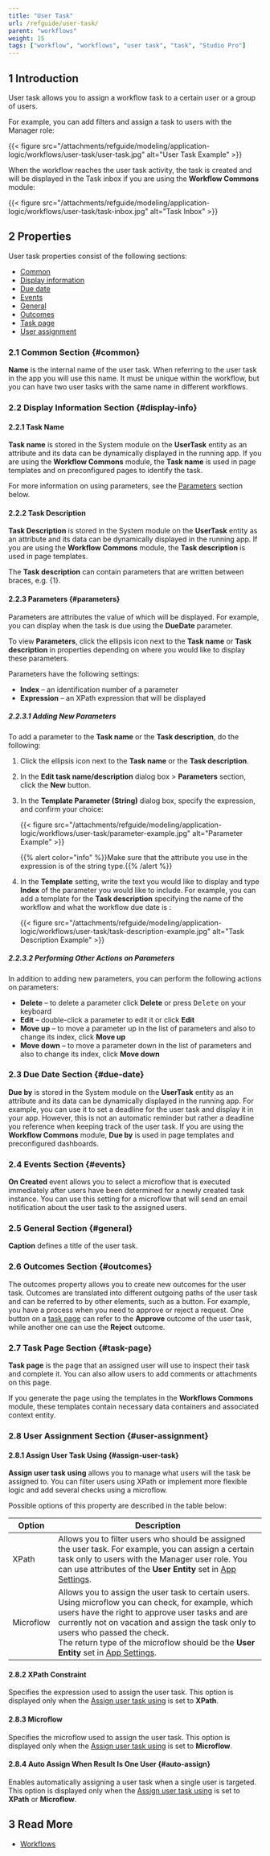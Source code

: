 ```yaml
---
title: "User Task"
url: /refguide/user-task/
parent: "workflows"
weight: 15
tags: ["workflow", "workflows", "user task", "task", "Studio Pro"]
---
```


## 1 Introduction

User task allows you to assign a workflow task to a certain user or a group of users. 

For example, you can add filters and assign a task to users with the Manager role:

{{< figure src="/attachments/refguide/modeling/application-logic/workflows/user-task/user-task.jpg" alt="User Task Example" >}}

When the workflow reaches the user task activity, the task is created and will be displayed in the Task inbox if you are using the **Workflow Commons** module:

{{< figure src="/attachments/refguide/modeling/application-logic/workflows/user-task/task-inbox.jpg" alt="Task Inbox" >}}

## 2 Properties

User task properties consist of the following sections:

* [Common](#common)
* [Display information](#display-info)
* [Due date](#due-date)
* [Events](#events)
* [General](#general)
* [Outcomes](#outcomes)
* [Task page](#task-page)
* [User assignment](#user-assignment)

### 2.1 Common Section {#common}

**Name** is the internal name of the user task. When referring to the user task in the app you will use this name. It must be unique within the workflow, but you can have two user tasks with the same name in different workflows. 

### 2.2 Display Information Section {#display-info}

#### 2.2.1 Task Name

**Task name** is stored in the System module on the **UserTask** entity as an attribute and its data can be dynamically displayed in the running app. If you are using the **Workflow Commons** module, the **Task name** is used in page templates and on preconfigured pages to identify the task. 

For more information on using parameters, see the [Parameters](#parameters) section below.

#### 2.2.2 Task Description

**Task Description** is stored in the System module on the **UserTask** entity as an attribute and its data can be dynamically displayed in the running app. If you are using the **Workflow Commons** module, the **Task description** is used in page templates. 

The **Task description** can contain parameters that are written between braces, e.g. {1}.

#### 2.2.3 Parameters {#parameters}

Parameters are attributes the value of which will be displayed. For example, you can display when the task is due using the **DueDate** parameter.

To view **Parameters**, click the ellipsis icon next to the **Task name** or **Task description** in properties depending on where you would like to display these parameters. 

Parameters have the following settings:

* **Index** – an identification number of a parameter
* **Expression** – an XPath expression that will be displayed

##### 2.2.3.1 Adding New Parameters

To add a parameter to the **Task name** or the **Task description**, do the following:

1. Click the ellipsis icon next to the **Task  name** or the **Task description**.

2. In the **Edit task name/description** dialog box > **Parameters** section, click the **New** button. 

3. In the **Template Parameter (String)** dialog box, specify the expression, and confirm your choice:

    {{< figure src="/attachments/refguide/modeling/application-logic/workflows/user-task/parameter-example.jpg" alt="Parameter Example" >}}

    {{% alert color="info" %}}Make sure that the attribute you use in the expression is of the string type.{{% /alert %}}

4. In the **Template** setting, write the text you would like to display and type **Index** of the parameter you would like to include. For example, you can add a template for the **Task description** specifying the name of the workflow and what the workflow due date is :

    {{< figure src="/attachments/refguide/modeling/application-logic/workflows/user-task/task-description-example.jpg" alt="Task Description Example" >}} 


##### 2.2.3.2 Performing Other Actions on Parameters

In addition to adding new parameters, you can perform the following actions on parameters:

* **Delete** – to delete a parameter click **Delete** or press <kbd>Delete</kbd> on your keyboard
* **Edit** – double-click a parameter to edit it or click **Edit**
* **Move up** – to move a parameter up in the list of parameters and also to change its index, click **Move up**
* **Move down** – to move a parameter down in the list of parameters and also to change its index, click **Move down**

### 2.3 Due Date Section {#due-date}

**Due by** is stored in the System module on the **UserTask** entity as an attribute and its data can be dynamically displayed in the running app. For example, you can use it to set a deadline for the user task and display it in your app. However, this is not an automatic reminder but rather a deadline you reference when keeping track of the user task. If you are using the **Workflow Commons** module, **Due by** is used in page templates and preconfigured dashboards. 

### 2.4 Events Section {#events}

**On Created** event allows you to select a microflow that is executed immediately after users have been determined for a newly created task instance. You can use this setting for a microflow that will send an email notification about the user task to the assigned users.

### 2.5 General Section {#general}

**Caption** defines a title of the user task. 

### 2.6 Outcomes Section {#outcomes}

The outcomes property allows you to create new outcomes for the user task. Outcomes are translated into different outgoing paths of the user task and can be referred to by other elements, such as a button. For example, you have a process when you need to approve or reject a request. One button on a [task page](#task-page) can refer to the **Approve** outcome of the user task, while another one can use the **Reject** outcome. 

### 2.7 Task Page Section {#task-page}

**Task page** is the page that an assigned user will use to inspect their task and complete it. You can also allow users to add comments or attachments on this page. 

If you generate the page using the templates in the **Workflows Commons** module, these templates contain necessary data containers and associated context entity.

### 2.8 User Assignment Section {#user-assignment}

#### 2.8.1 Assign User Task Using {#assign-user-task}

**Assign user task using** allows you to manage what users will the task be assigned to. You can filter users using XPath or implement more flexible logic and add several checks using a microflow. 

Possible options of this property are described in the table below:

| Option    | Description                                                  |
| --------- | ------------------------------------------------------------ |
| XPath     | Allows you to filter users who should be assigned the user task. For example, you can assign a certain task only to users with the Manager user role. You can use attributes of the **User Entity** set in [App Settings](/refguide/project-settings/#workflows). |
| Microflow | Allows you to assign the user task to certain users. Using microflow you can check, for example, which users have the right to approve user tasks and are currently not on vacation and assign the task only to users who passed the check.<br />The return type of the microflow should be the **User Entity** set in [App Settings](/refguide/project-settings/#workflows). |

#### 2.8.2 XPath Constraint

Specifies the expression used to assign the user task. This option is displayed only when the [Assign user task using](#assign-user-task) is set to **XPath**.   

#### 2.8.3 Microflow

Specifies the microflow used to assign the user task. This option is displayed only when the [Assign user task using](#assign-user-task) is set to **Microflow**.   

#### 2.8.4 Auto Assign When Result Is One User {#auto-assign}

Enables automatically assigning a user task when a single user is targeted. This option is displayed only when the [Assign user task using](#assign-user-task) is set to **XPath** or **Microflow**. 

## 3 Read More

* [Workflows](/refguide/workflows/)